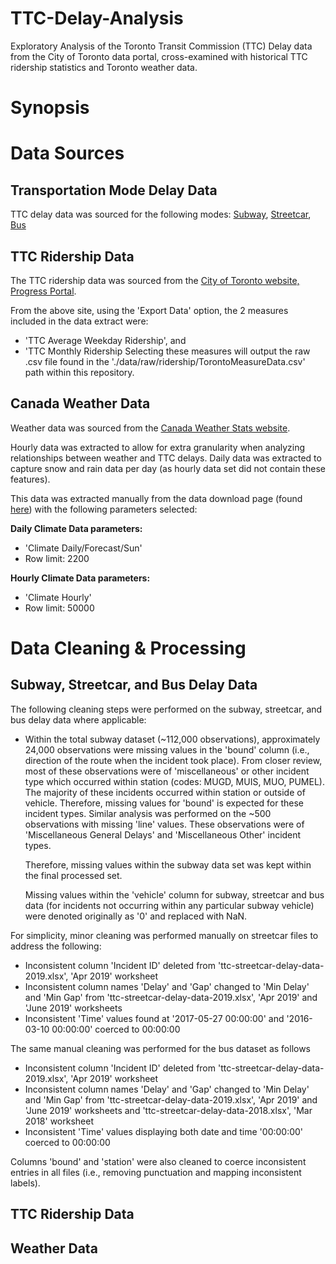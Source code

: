 # TTC-Delay-Analysis
Exploratory Analysis of the Toronto Transit Commission (TTC) Delay data from the City of Toronto data portal, cross-examined with historical TTC ridership statistics and Toronto weather data.

# Synopsis


# Data Sources

## Transportation Mode Delay Data
TTC delay data was sourced for the following modes: [Subway](https://open.toronto.ca/dataset/ttc-subway-delay-data/), [Streetcar](https://open.toronto.ca/dataset/ttc-streetcar-delay-data/), [Bus](https://open.toronto.ca/dataset/ttc-bus-delay-data/)

## TTC Ridership Data
The TTC ridership data was sourced from the [City of Toronto website, Progress Portal](https://www.toronto.ca/city-government/data-research-maps/toronto-progress-portal/).

From the above site, using the 'Export Data' option, the 2 measures included in the data extract were:
- 'TTC Average Weekday Ridership', and
- 'TTC Monthly Ridership
Selecting these measures will output the raw .csv file found in the './data/raw/ridership/TorontoMeasureData.csv'
path within this repository.

## Canada Weather Data
Weather data was sourced from the [Canada Weather Stats website](https://www.weatherstats.ca/).

Hourly data was extracted to allow for extra granularity when analyzing relationships between weather and TTC delays.
Daily data was extracted to capture snow and rain data per day (as hourly data set did not contain these features).

This data was extracted manually from the data download page (found [here](https://toronto.weatherstats.ca/download.html)) with the following parameters selected:

**Daily Climate Data parameters:**
- 'Climate Daily/Forecast/Sun'
- Row limit: 2200

**Hourly Climate Data parameters:**
- 'Climate Hourly'
- Row limit: 50000

# Data Cleaning & Processing

## Subway, Streetcar, and Bus Delay Data
The following cleaning steps were performed on the subway, streetcar, and bus delay data where applicable:

- Within the total subway dataset (~112,000 observations), approximately 24,000 observations were missing values in the 'bound' column (i.e., direction of the route when the incident took place).
   From closer review, most of these observations were of 'miscellaneous' or other incident type which occurred within station (codes: MUGD, MUIS, MUO, PUMEL).
   The majority of these incidents occurred within station or outside of vehicle. Therefore, missing values for 'bound' is expected for these incident types.
   Similar analysis was performed on the ~500 observations with missing 'line' values. These observations were of 'Miscellaneous General Delays' and 'Miscellaneous Other' incident types.

   Therefore, missing values within the subway data set was kept within the final processed set.

   Missing values within the 'vehicle' column for subway, streetcar and bus data (for incidents not occurring within any particular subway vehicle) were denoted originally as '0' and replaced with NaN.

For simplicity, minor cleaning was performed manually on streetcar files to address the following:
- Inconsistent column 'Incident ID' deleted from 'ttc-streetcar-delay-data-2019.xlsx', 'Apr 2019' worksheet
- Inconsistent column names 'Delay' and 'Gap' changed to 'Min Delay' and 'Min Gap' from 'ttc-streetcar-delay-data-2019.xlsx', 'Apr 2019' and 'June 2019' worksheets
- Inconsistent 'Time' values found at '2017-05-27 00:00:00' and '2016-03-10 00:00:00' coerced to 00:00:00

The same manual cleaning was performed for the bus dataset as follows
- Inconsistent column 'Incident ID' deleted from 'ttc-streetcar-delay-data-2019.xlsx', 'Apr 2019' worksheet
- Inconsistent column names 'Delay' and 'Gap' changed to 'Min Delay' and 'Min Gap' from 'ttc-streetcar-delay-data-2019.xlsx', 'Apr 2019' and 'June 2019' worksheets and 'ttc-streetcar-delay-data-2018.xlsx', 'Mar 2018' worksheet
- Inconsistent 'Time' values displaying both date and time '00:00:00' coerced to 00:00:00

Columns 'bound' and 'station' were also cleaned to coerce inconsistent entries in all files (i.e., removing punctuation and mapping inconsistent labels).

## TTC Ridership Data

## Weather Data


